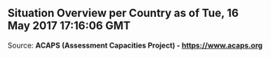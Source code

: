 ## Situation Overview per Country as of Tue, 16 May 2017 17:16:06 GMT

Source: **ACAPS (Assessment Capacities Project) - https://www.acaps.org**